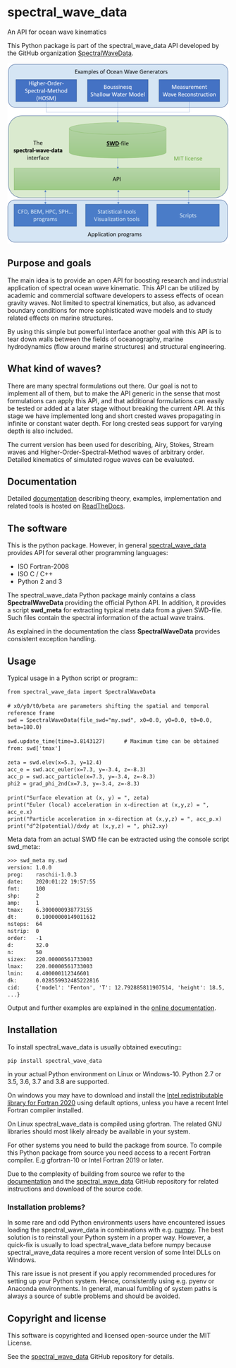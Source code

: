 # spectral_wave_data

An API for ocean wave kinematics

This Python package is part of the spectral_wave_data API developed by
the GitHub organization [SpectralWaveData](https://github.com/SpectralWaveData).

![alt text](https://github.com/SpectralWaveData/spectral_wave_data/blob/master/docs/source/figures/repository_readme_600x487.png)


## Purpose and goals

The main idea is to provide an open API for boosting research and 
industrial application of spectral ocean wave kinematic.
This API can be utilized by academic and commercial software developers 
to assess effects of ocean gravity waves. Not limited to spectral kinematics, 
but also, as advanced boundary conditions for more sophisticated wave 
models and to study related effects on marine structures.

By using this simple but powerful interface another goal with this API 
is to tear down walls between the fields of oceanography, marine 
hydrodynamics (flow around marine structures) and structural engineering.


## What kind of waves?

There are many spectral formulations out there. Our goal is not to 
implement all of them, but to make the API generic in the sense that 
most formulations can apply this API, and that
additional formulations can easily be tested or added at a later stage
without breaking the current API. At this stage we have implemented 
long and short crested waves propagating in infinite or constant water 
depth. For long crested seas support for varying depth is also included.

The current version has been used for describing, Airy, Stokes, 
Stream waves and Higher-Order-Spectral-Method waves of arbitrary order.
Detailed kinematics of simulated rogue waves can be evaluated.


## Documentation

Detailed [documentation](https://spectral-wave-data.readthedocs.io/)
describing theory, examples, implementation and related 
tools is hosted on [ReadTheDocs](https://readthedocs.org/).


## The software

This is the python package. However, in general 
[spectral_wave_data](https://github.com/SpectralWaveData/spectral_wave_data)
provides API for several other programming languages:

- ISO Fortran-2008
- ISO C / C++
- Python 2 and 3

The spectral_wave_data Python package mainly contains a class **SpectralWaveData**
providing the official Python API. In addition, it provides a script **swd_meta**
for extracting typical meta data from a given SWD-file. Such files contain
the spectral information of the actual wave trains.

As explained in the documentation the class **SpectralWaveData** provides 
consistent exception handling.


## Usage

Typical usage in a Python script or program::

    from spectral_wave_data import SpectralWaveData
    
    # x0/y0/t0/beta are parameters shifting the spatial and temporal reference frame
    swd = SpectralWaveData(file_swd="my.swd", x0=0.0, y0=0.0, t0=0.0, beta=180.0)

    swd.update_time(time=3.8143127)      # Maximum time can be obtained from: swd['tmax']
    
    zeta = swd.elev(x=5.3, y=12.4)
    acc_e = swd.acc_euler(x=7.3, y=-3.4, z=-8.3)
    acc_p = swd.acc_particle(x=7.3, y=-3.4, z=-8.3)
    phi2 = grad_phi_2nd(x=7.3, y=-3.4, z=-8.3)
    
    print("Surface elevation at (x, y) = ", zeta)
    print("Euler (local) acceleration in x-direction at (x,y,z) = ", acc_e.x)
    print("Particle acceleration in x-direction at (x,y,z) = ", acc_p.x)
    print("d^2(potential)/dxdy at (x,y,z) = ", phi2.xy)

Meta data from an actual SWD file can be extracted using the console script swd_meta::

    >>> swd_meta my.swd
    version: 1.0.0
    prog:    raschii-1.0.3
    date:    2020:01:22 19:57:55
    fmt:     100
    shp:     2
    amp:     1
    tmax:    6.3000000938773155
    dt:      0.10000000149011612
    nsteps:  64
    nstrip:  0
    order:   -1
    d:       32.0
    n:       50
    sizex:   220.00000561733003
    lmax:    220.00000561733003
    lmin:    4.400000112346601
    dk:      0.028559932485222816
    cid:     {'model': 'Fenton', 'T': 12.792885811907514, 'height': 18.5, ...}

Output and further examples are explained in the 
[online documentation](https://spectral-wave-data.readthedocs.io/).


## Installation

To install spectral_wave_data is usually obtained executing::

    pip install spectral_wave_data
    
in your actual Python environment on Linux or Windows-10. 
Python 2.7 or 3.5, 3.6, 3.7 and 3.8 are supported.

On windows you may have to download and install the
[Intel redistributable library for Fortran 2020](https://software.intel.com/en-us/articles/redistributable-libraries-for-intel-c-and-fortran-2020-compilers-for-windows)
using default options, unless you have a recent Intel Fortran compiler installed.

On Linux spectral_wave_data is compiled using gfortran. The related GNU libraries 
should most likely already be available in your system.

For other systems you need to build the package from source.
To compile this Python package from source you need access to a 
recent Fortran compiler. E.g gfortran-10 or Intel Fortran 2019 or later.

Due to the complexity of building from source we refer to the 
[documentation](https://spectral-wave-data.readthedocs.io/) and
the [spectral_wave_data](https://github.com/SpectralWaveData/spectral_wave_data)
GitHub repository for related instructions and download of the source code.

### Installation problems?

In some rare and odd Python environments users have encountered issues loading
the spectral_wave_data in combinations with e.g. [numpy](https://pypi.org/project/numpy/).
The best solution is to reinstall your Python system in a proper way.
However, a quick-fix is usually to load spectral_wave_data before numpy because
spectral_wave_data requires a more recent version of some Intel DLLs on Windows.

This rare issue is not present if you apply recommended procedures for 
setting up your Python system. Hence, consistently using e.g. pyenv or Anaconda environments.
In general, manual fumbling of system paths is always a source of subtle problems
and should be avoided.


## Copyright and license

This software is copyrighted and licensed open-source under the MIT License.

See the [spectral_wave_data](https://github.com/SpectralWaveData/spectral_wave_data)
GitHub repository for details.
